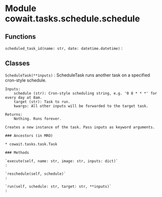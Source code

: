 Module cowait.tasks.schedule.schedule
=====================================

Functions
---------

    
`scheduled_task_id(name: str, date: datetime.datetime)`
:   

Classes
-------

`ScheduleTask(**inputs)`
:   ScheduleTask runs another task on a specified cron-style schedule.
    
    Inputs:
        schedule (str): Cron-style scheduling string, e.g. '0 8 * * *' for every day at 8am.
        target (str): Task to run.
        kwargs: All other inputs will be forwarded to the target task.
    
    Returns:
        Nothing. Runs forever.
    
    Creates a new instance of the task. Pass inputs as keyword arguments.

    ### Ancestors (in MRO)

    * cowait.tasks.task.Task

    ### Methods

    `execute(self, name: str, image: str, inputs: dict)`
    :

    `reschedule(self, schedule)`
    :

    `run(self, schedule: str, target: str, **inputs)`
    :